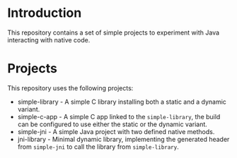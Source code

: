 # Introduction

This repository contains a set of simple projects to experiment with Java
interacting with native code.

# Projects

This repository uses the following projects:

* simple-library - A simple C library installing both a static and a dynamic variant.
* simple-c-app - A simple C app linked to the `simple-library`, the build can be configured to use either the static or the dynamic variant.
* simple-jni - A simple Java project with two defined native methods.
* jni-library - Minimal dynamic library, implementing the generated header from `simple-jni` to call the library from `simple-library`.



